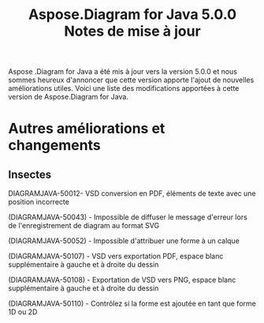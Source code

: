 ﻿---
title: Aspose.Diagram for Java 5.0.0 Notes de mise à jour
type: docs
weight: 100
url: /fr/java/aspose-diagram-for-java-5-0-0-release-notes/
---
Aspose .Diagram for Java a été mis à jour vers la version 5.0.0 et nous sommes heureux d'annoncer que cette version apporte l'ajout de nouvelles améliorations utiles.
Voici une liste des modifications apportées à cette version de Aspose.Diagram for Java.
# **Autres améliorations et changements**
## **Insectes**
DIAGRAMJAVA-50012- VSD conversion en PDF, éléments de texte avec une position incorrecte

(DIAGRAMJAVA-50043) - Impossible de diffuser le message d'erreur lors de l'enregistrement de diagram au format SVG

(DIAGRAMJAVA-50052) - Impossible d'attribuer une forme à un calque

(DIAGRAMJAVA-50107) - VSD vers exportation PDF, espace blanc supplémentaire à gauche et à droite du dessin

(DIAGRAMJAVA-50108) - Exportation de VSD vers PNG, espace blanc supplémentaire à gauche et à droite du dessin

(DIAGRAMJAVA-50110) - Contrôlez si la forme est ajoutée en tant que forme 1D ou 2D

